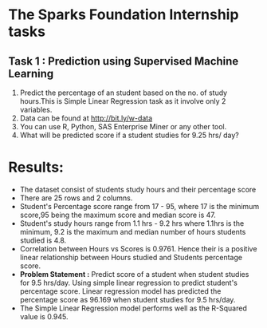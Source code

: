 # The Sparks Foundation Internship tasks
## Task 1 : Prediction using Supervised Machine Learning

1. Predict the percentage of an student based on the no. of study hours.This is Simple Linear Regression task as it involve only 2 variables.
2. Data can be found at http://bit.ly/w-data
3. You can use R, Python, SAS Enterprise Miner or any other tool.
4. What will be predicted score if a student studies for 9.25 hrs/ day?

# Results: 
* The dataset consist of students study hours and their percentage score
*   There are 25 rows and 2 columns.
*   Student's Percentage score range from 17 - 95, where 17 is the minimum score,95 being the maximum score and median score is 47.
*   Student's study hours range from 1.1 hrs - 9.2 hrs where 1.1hrs is the minimum, 9.2 is the maximum and median number of hours students studied is 4.8.
*   Correlation between Hours vs Scores is 0.9761. Hence their is a positive linear relationship between Hours studied and Students percentage score.
*   **Problem Statement :**  Predict score of a student when student studies for 9.5 hrs/day. 
    Using simple linear regression to predict student's percentage score. Linear regression model has predicted the percentage score as 96.169 when student studies for 9.5             hrs/day.
*  The Simple Linear Regression model performs well as the R-Squared value is 0.945. 
